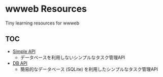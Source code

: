 # wwweb Resources

Tiny learning resources for wwweb


## TOC

* [Simple API](/simple_api/)
    * データベースを利用しないシンプルなタスク管理API
* [DB API](/db_api/)
    * 簡易的なデータベース (SQLite) を利用したシンプルなタスク管理API
